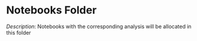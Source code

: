 #  Notebooks Folder

*Description*: Notebooks with the corresponding analysis will be allocated in this folder